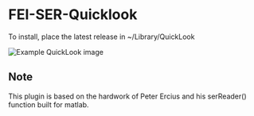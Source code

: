 # FEI-SER-Quicklook

To install, place the latest release in ~/Library/QuickLook

![Example QuickLook image](https://github.com/subangstrom/FEI-SER-Quicklook/tree/master/Screenshots/image_example.png)


## Note

This plugin is based on the hardwork of Peter Ercius and his serReader() function built for matlab.
